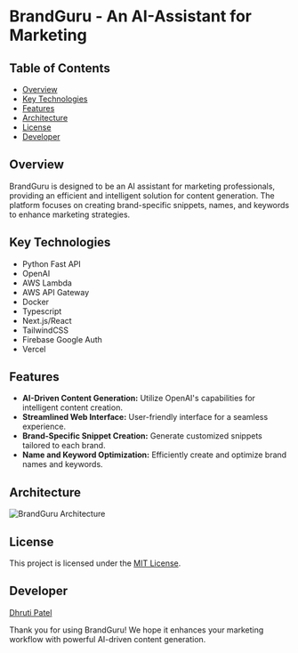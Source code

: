 # BrandGuru - An AI-Assistant for Marketing

## Table of Contents
- [Overview](#overview)
- [Key Technologies](#key-technologies)
- [Features](#features)
- [Architecture](#architecture)
- [License](#license)
- [Developer](#developer)

## Overview

BrandGuru is designed to be an AI assistant for marketing professionals, providing an efficient and intelligent solution for content generation. The platform focuses on creating brand-specific snippets, names, and keywords to enhance marketing strategies.

## Key Technologies

- Python Fast API
- OpenAI
- AWS Lambda
- AWS API Gateway
- Docker
- Typescript
- Next.js/React
- TailwindCSS
- Firebase Google Auth
- Vercel

## Features

- **AI-Driven Content Generation:** Utilize OpenAI's capabilities for intelligent content creation.
- **Streamlined Web Interface:** User-friendly interface for a seamless experience.
- **Brand-Specific Snippet Creation:** Generate customized snippets tailored to each brand.
- **Name and Keyword Optimization:** Efficiently create and optimize brand names and keywords.

## Architecture
![BrandGuru Architecture](https://github.com/iamdhrutipatel/AI-Driven-SaaS-App/assets/58872872/6c6c9345-a257-4fe7-8c04-fc7186ba7189)

## License

This project is licensed under the [MIT License](LICENSE).

## Developer 
[Dhruti Patel](https://github.com/iamdhrutipatel)

Thank you for using BrandGuru! We hope it enhances your marketing workflow with powerful AI-driven content generation.
